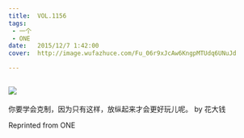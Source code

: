```yaml
---
title:	VOL.1156
tags:
 - 一个
 - ONE
date:	2015/12/7 1:42:00
cover:	http://image.wufazhuce.com/Fu_06r9xJcAw6KngpMTUdq6UNuJd

---
```

![](http://image.wufazhuce.com/Fu_06r9xJcAw6KngpMTUdq6UNuJd)
---

你要学会克制，因为只有这样，放纵起来才会更好玩儿呢。 by 花大钱
 
Reprinted from ONE
